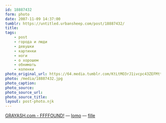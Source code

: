 ```yaml
---
id: 18887432
form: photo
date: 2007-11-09 14:37:00
tumblr: https://untitled.urbansheep.com/post/18887432/
title:
tags:
    - post
    - города и люди
    - девушки
    - картинки
    - ноги
    - о хорошем
    - обнимать
    - коленки
photo_original_url: https://64.media.tumblr.com/KtLtMO3rJ1ivcpc43ZEFMtts_400.jpg
photo: /media/18887432.jpg
photo_caption: 
photo_source:
photo_source_url:
photo_source_title:
layout: post-photo.njk
---
```


<p><a href="http://tumblr.grayash.com/post/17844443">GRAYASH.com - FFFFOUND!</a> — <a href="http://lomo.tumblr.com/">lomo</a> — <a href="http://fille.tumblr.com/">fille</a> </p>
